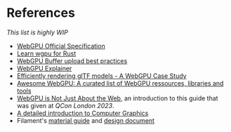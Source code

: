 References
==========

*This list is highly WIP*

 - [WebGPU Official Specification](https://www.w3.org/TR/webgpu)
 - [Learn wgpu for Rust](https://sotrh.github.io/learn-wgpu)
 - [WebGPU Buffer upload best practices](https://toji.github.io/webgpu-best-practices/buffer-uploads.html)
 - [WebGPU Explainer](https://gpuweb.github.io/gpuweb/explainer)
 - [Efficiently rendering glTF models - A WebGPU Case Study](https://toji.github.io/webgpu-gltf-case-study)
 - [Awesome WebGPU: A curated list of WebGPU ressources, libraries and tools](https://github.com/mikbry/awesome-webgpu)
 - [WebGPU is Not Just About the Web](../data/2023-03_WebGPU%20is%20not%20just%20about%20the%20Web.pdf), an introduction to this guide that was given at *QCon London 2023*.
 - [A detailed introduction to Computer Graphics](https://www.scratchapixel.com)
 - Filament's [material guide](https://google.github.io/filament/Materials.html) and [design document](https://google.github.io/filament/Filament.html)
